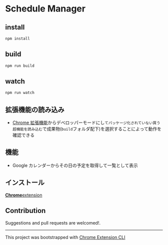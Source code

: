 # Schedule Manager

## install

```sh
npm install
```

## build

```sh
npm run build
```

## watch

```sh
npm run watch
```

## 拡張機能の読み込み

- [Chrome 拡張機能](chrome://extensions)からデベロッパーモードにし`てパッケージ化されていない買う超機能を読み込む`で成果物(`build`フォルダ配下)を選択することによって動作を確認できる

## 機能

- Google カレンダーからその日の予定を取得して一覧として表示

## インストール

[**Chrome**extension]() <!-- TODO: Add chrome extension link inside parenthesis -->

## Contribution

Suggestions and pull requests are welcomed!.

---

This project was bootstrapped with [Chrome Extension CLI](https://github.com/dutiyesh/chrome-extension-cli)
